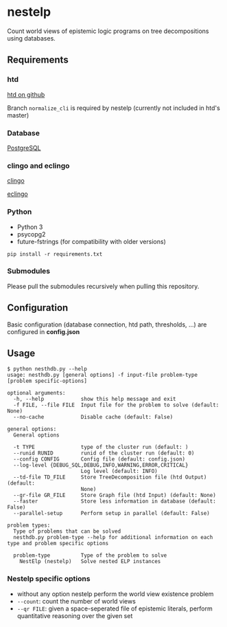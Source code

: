 # nestelp
Count world views of epistemic logic programs on tree decompositions using databases.

## Requirements

### htd

[htd on github](https://github.com/TU-Wien-DBAI/htd/)

Branch `normalize_cli` is required by nestelp (currently not included in htd's master)

### Database
[PostgreSQL](https://www.postgresql.org)

### clingo and eclingo
[clingo](https://github.com/potassco/clingo)

[eclingo](https://github.com/potassco/eclingo)

### Python
* Python 3
* psycopg2
* future-fstrings (for compatibility with older versions)
```
pip install -r requirements.txt
```

### Submodules
Please pull the submodules recursively when pulling this repository. 

## Configuration
Basic configuration (database connection, htd path, thresholds, ...) are configured in **config.json**

## Usage
```
$ python nesthdb.py --help
usage: nesthdb.py [general options] -f input-file problem-type [problem specific-options]

optional arguments:
  -h, --help            show this help message and exit
  -f FILE, --file FILE  Input file for the problem to solve (default: None)
  --no-cache            Disable cache (default: False)

general options:
  General options

  -t TYPE               type of the cluster run (default: )
  --runid RUNID         runid of the cluster run (default: 0)
  --config CONFIG       Config file (default: config.json)
  --log-level {DEBUG_SQL,DEBUG,INFO,WARNING,ERROR,CRITICAL}
                        Log level (default: INFO)
  --td-file TD_FILE     Store TreeDecomposition file (htd Output) (default:
                        None)
  --gr-file GR_FILE     Store Graph file (htd Input) (default: None)
  --faster              Store less information in database (default: False)
  --parallel-setup      Perform setup in parallel (default: False)

problem types:
  Type of problems that can be solved
  nesthdb.py problem-type --help for additional information on each type and problem specific options

  problem-type          Type of the problem to solve
    NestElp (nestelp)   Solve nested ELP instances
```

### Nestelp specific options
* without any option nestelp perform the world view existence problem
* `--count`: count the number of world views
* `--qr FILE`: given a space-seperated file of epistemic literals, perform quantitative reasoning over the given set